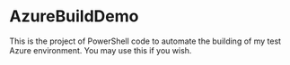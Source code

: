 # AzureBuildDemo

This is the project of PowerShell code to automate the building of my test Azure environment. You may use this if you wish.

